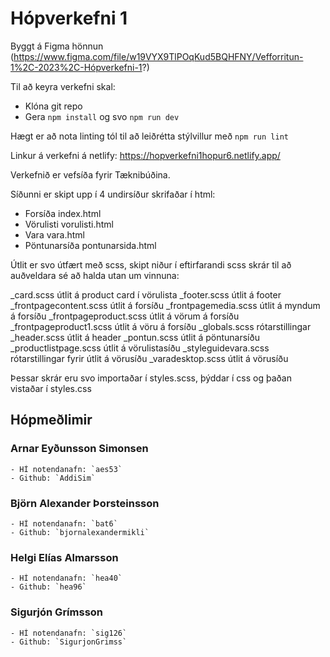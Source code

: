 # Hópverkefni 1

Byggt á Figma hönnun (https://www.figma.com/file/w19VYX9TlPOqKud5BQHFNY/Vefforritun-1%2C-2023%2C-Hópverkefni-1?)

Til að keyra verkefni skal:
- Klóna git repo
- Gera `npm install` og svo `npm run dev`

Hægt er að nota linting tól til að leiðrétta stýlvillur með `npm run lint`

Linkur á verkefni á netlify: https://hopverkefni1hopur6.netlify.app/

Verkefnið er vefsíða fyrir Tæknibúðina.

Síðunni er skipt upp í 4 undirsíður skrifaðar í html:

- Forsíða index.html
- Vörulisti vorulisti.html
- Vara vara.html
- Pöntunarsíða pontunarsida.html

Útlit er svo útfært með scss, skipt niður í eftirfarandi scss skrár til að auðveldara sé að halda utan um vinnuna:

_card.scss útlit á product card í vörulista
_footer.scss útlit á footer
_frontpagecontent.scss útlit á forsíðu
_frontpagemedia.scss útlit á myndum á forsíðu
_frontpageproduct.scss útlit á vörum á forsíðu
_frontpageproduct1.scss útlit á vöru á forsíðu
_globals.scss rótarstillingar
_header.scss útlit á header
_pontun.scss útlit á pöntunarsíðu
_productlistpage.scss útlit á vörulistasíðu
_styleguidevara.scss rótarstillingar fyrir útlit á vörusíðu
_varadesktop.scss útlit á vörusíðu

Þessar skrár eru svo importaðar í styles.scss, þýddar í css og þaðan vistaðar í styles.css 


## Hópmeðlimir
### Arnar Eyðunsson Simonsen
    - HÍ notendanafn: `aes53`
    - Github: `AddiSim`

### Björn Alexander Þorsteinsson
    - HÍ notendanafn: `bat6`
    - Github: `bjornalexandermikli`

### Helgi Elías Almarsson
    - HÍ notendanafn: `hea40`
    - Github: `hea96`

### Sigurjón Grímsson
    - HÍ notendanafn: `sig126`
    - Github: `SigurjonGrimss`